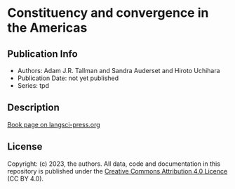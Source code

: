 # Constituency and convergence in the Americas  
## Publication Info
- Authors: Adam J.R. Tallman and Sandra Auderset and Hiroto Uchihara
- Publication Date: not yet published
- Series: tpd
## Description
[Book page on langsci-press.org](http://langsci-press.org/catalog/book/291)
## License
Copyright: (c) 2023, the authors.
All data, code and documentation in this repository is published under the [Creative Commons Attribution 4.0 Licence](http://creativecommons.org/licenses/by/4.0/) (CC BY 4.0).
